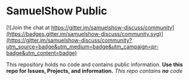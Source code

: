 # SamuelShow Public

[![Join the chat at https://gitter.im/samuelshow-discuss/community](https://badges.gitter.im/samuelshow-discuss/community.svg)](https://gitter.im/samuelshow-discuss/community?utm_source=badge&utm_medium=badge&utm_campaign=pr-badge&utm_content=badge)

This repository holds no code and contains public information.
**Use this repo for Issues, Projects, and information.**
*This repo contains **no** code*

